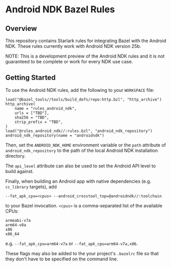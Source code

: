 # Android NDK Bazel Rules

## Overview

This repository contains Starlark rules for integrating Bazel with the Android
NDK. These rules currently work with Android NDK version 25b.

NOTE: This is a development preview of the Android NDK rules and it is not
guaranteed to be complete or work for every NDK use case.

## Getting Started

To use the Android NDK rules, add the following to your `WORKSPACE` file:

    load("@bazel_tools//tools/build_defs/repo:http.bzl", "http_archive")
    http_archive(
        name = "rules_android_ndk",
        urls = ["TBD"],
        sha256 = "TBD",
        strip_prefix = "TBD",
    )
    load("@rules_android_ndk//:rules.bzl", "android_ndk_repository")
    android_ndk_repository(name = "androidndk")

Then, set the `ANDROID_NDK_HOME` environment variable or the `path` attribute of
`android_ndk_repository` to the path of the local Android NDK installation
directory.

The `api_level` attribute can also be used to set the Android API level to build
against.

Finally, when building an Android app with native dependencies (e.g.
`cc_library` targets), add

    --fat_apk_cpu=<cpus> --android_crosstool_top=@androidndk//:toolchain

to your Bazel invocation. `<cpus>` is a comma-separated list of the available
CPUs:

    armeabi-v7a
    arm64-v8a
    x86
    x86_64

e.g. `--fat_apk_cpu=arm64-v7a` or `--fat_apk_cpu=arm64-v7a,x86`.

These flags may also be added to the your project's `.bazelrc` file so that they
don't have to be specified on the command line.
